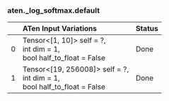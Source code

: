 ### aten._log_softmax.default
|    | ATen Input Variations                                                        | Status   |
|---:|:-----------------------------------------------------------------------------|:---------|
|  0 | Tensor<[1, 10]> self = ?,<br>int dim = 1,<br>bool half_to_float = False      | Done     |
|  1 | Tensor<[19, 256008]> self = ?,<br>int dim = 1,<br>bool half_to_float = False | Done     |

